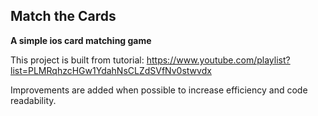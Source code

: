 ## Match the Cards

**A simple ios card matching game**

This project is built from tutorial: https://www.youtube.com/playlist?list=PLMRqhzcHGw1YdahNsCLZdSVfNv0stwvdx

Improvements are added when possible to increase efficiency and code readability.

